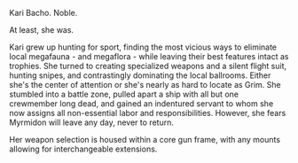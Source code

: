 Kari Bacho. Noble.

At least, she was.

Kari grew up hunting for sport, finding the most vicious ways to eliminate local megafauna - and megaflora - while leaving their best features intact as trophies. She turned to creating specialized weapons and a silent flight suit, hunting snipes, and contrastingly dominating the local ballrooms. Either she's the center of attention or she's nearly as hard to locate as Grim. She stumbled into a battle zone, pulled apart a ship with all but one crewmember long dead, and gained an indentured servant to whom she now assigns all non-essential labor and responsibilities. However, she fears Myrmidon will leave any day, never to return.

Her weapon selection is housed within a core gun frame, with any mounts allowing for interchangeable extensions.

